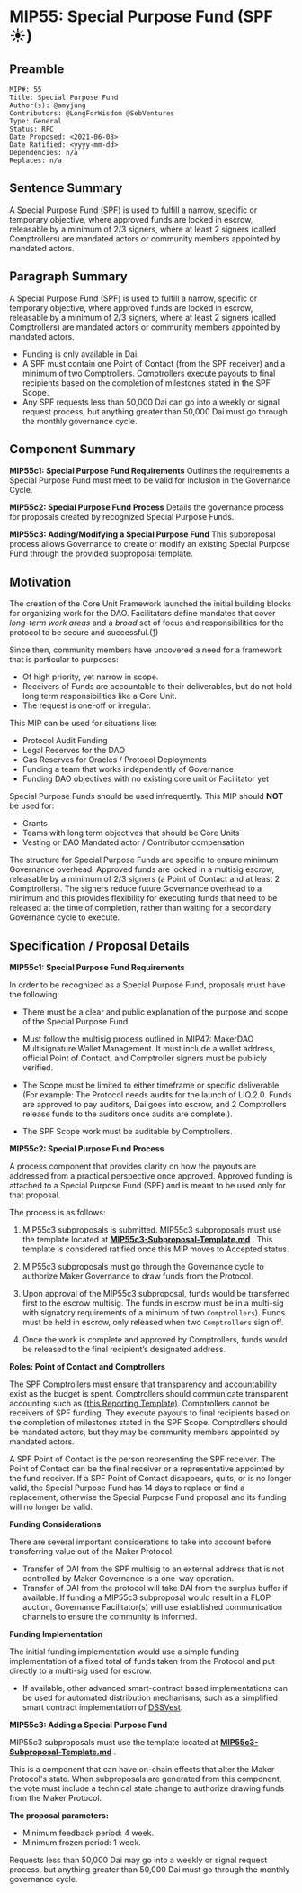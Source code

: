 # MIP55: Special Purpose Fund (SPF ☀️)

## Preamble

```
MIP#: 55
Title: Special Purpose Fund
Author(s): @amyjung
Contributors: @LongForWisdom @SebVentures
Type: General
Status: RFC
Date Proposed: <2021-06-08>
Date Ratified: <yyyy-mm-dd>
Dependencies: n/a
Replaces: n/a
```

## Sentence Summary

A Special Purpose Fund (SPF) is used to fulfill a narrow, specific or temporary objective, where approved funds are locked in escrow, releasable by a minimum of 2/3 signers, where at least 2 signers (called Comptrollers) are mandated actors or community members appointed by mandated actors.

## Paragraph Summary

A Special Purpose Fund (SPF) is used to fulfill a narrow, specific or temporary objective, where approved funds are locked in escrow, releasable by a minimum of 2/3 signers, where at least 2 signers (called Comptrollers) are mandated actors or community members appointed by mandated actors.

* Funding is only available in Dai.
* A SPF must contain one Point of Contact (from the SPF receiver) and a minimum of two Comptrollers. Comptrollers execute payouts to final recipients based on the completion of milestones stated in the SPF Scope.
* Any SPF requests less than 50,000 Dai can go into a weekly or signal request process, but anything greater than 50,000 Dai must go through the monthly governance cycle.

## Component Summary

**MIP55c1: Special Purpose Fund Requirements**
Outlines the requirements a Special Purpose Fund must meet to be valid for inclusion in the Governance Cycle.

**MIP55c2: Special Purpose Fund Process**
Details the governance process for proposals created by recognized Special Purpose Funds.

**MIP55c3: Adding/Modifying a Special Purpose Fund**
This subproposal process allows Governance to create or modify an existing Special Purpose Fund through the provided subproposal template.

## Motivation

The creation of the Core Unit Framework launched the initial building blocks for organizing work for the DAO. Facilitators define mandates that cover *long-term work areas* and a *broad* set of focus and responsibilities for the protocol to be secure and successful.([1](https://forum.makerdao.com/t/mip39-core-unit-framework/6096))

Since then, community members have uncovered a need for a framework that is particular to purposes:

* Of high priority, yet narrow in scope.
* Receivers of Funds are accountable to their deliverables, but do not hold long term responsibilities like a Core Unit.
* The request is one-off or irregular.

This MIP can be used for situations like:

* Protocol Audit Funding
* Legal Reserves for the DAO
* Gas Reserves for Oracles / Protocol Deployments
* Funding a team that works independently of Governance
* Funding DAO objectives with no existing core unit or Facilitator yet

Special Purpose Funds should be used infrequently. This MIP should **NOT** be used for:

* Grants
* Teams with long term objectives that should be Core Units
* Vesting or DAO Mandated actor / Contributor compensation

The structure for Special Purpose Funds are specific to ensure minimum Governance overhead. Approved funds are locked in a multisig escrow, releasable by a minimum of 2/3 signers (a Point of Contact and at least 2 Comptrollers). The signers reduce future Governance overhead to a minimum and this provides flexibility for executing funds that need to be released at the time of completion, rather than waiting for a secondary Governance cycle to execute.

## Specification / Proposal Details

**MIP55c1: Special Purpose Fund Requirements**

In order to be recognized as a Special Purpose Fund, proposals must have the following:

* There must be a clear and public explanation of the purpose and scope of the Special Purpose Fund.

* Must follow the multisig process outlined in MIP47: MakerDAO Multisignature Wallet Management. It must include a wallet address, official Point of Contact, and Comptroller signers must be publicly verified.

* The Scope must be limited to either timeframe or specific deliverable (For example: The Protocol needs audits for the launch of LIQ.2.0. Funds are approved to pay auditors, Dai goes into escrow, and 2 Comptrollers release funds to the auditors once audits are complete.).

* The SPF Scope work must be auditable by Comptrollers.

**MIP55c2: Special Purpose Fund Process**

A process component that provides clarity on how the payouts are addressed from a practical perspective once approved. Approved funding is attached to a Special Purpose Fund (SPF) and is meant to be used only for that proposal.

The process is as follows:

1. MIP55c3 subproposals is submitted. MIP55c3 subproposals must use the template located at **[MIP55c3-Subproposal-Template.md](link)** . This template is considered ratified once this MIP moves to Accepted status.

2. MIP55c3 subproposals must go through the Governance cycle to authorize Maker Governance to draw funds from the Protocol.

3. Upon approval of the MIP55c3 subproposal, funds would be transferred first to the escrow multisig. The funds in escrow must be in a multi-sig with signatory requirements of a minimum of two `Comptrollers`). Funds must be held in escrow, only released when two `Comptrollers` sign off.

4. Once the work is complete and approved by Comptrollers, funds would be released to the final recipient’s designated address.

**Roles: Point of Contact and Comptrollers**

The SPF Comptrollers must ensure that transparency and accountability exist as the budget is spent. Comptrollers should communicate transparent accounting such as [(this Reporting Template)](https://docs.google.com/spreadsheets/d/1Bxb0f4K4db8bZzZSQ4NiOHLNv0cFVNeYTm77HoIlpMk/edit?usp=sharing). Comptrollers cannot be receivers of SPF funding. They execute payouts to final recipients based on the completion of milestones stated in the SPF Scope. Comptrollers should be mandated actors, but they may be community members appointed by mandated actors.

A SPF Point of Contact is the person representing the SPF receiver. The Point of Contact can be the final receiver or a representative appointed by the fund receiver. If a SPF Point of Contact disappears, quits, or is no longer valid, the Special Purpose Fund has 14 days to replace or find a replacement, otherwise the Special Purpose Fund proposal and its funding will no longer be valid.

**Funding Considerations**

There are several important considerations to take into account before transferring value out of the Maker Protocol.

* Transfer of DAI from the SPF multisig to an external address that is not controlled by Maker Governance is a one-way operation.
* Transfer of DAI from the protocol will take DAI from the surplus buffer if available. If funding a MIP55c3 subproposal would result in a FLOP auction, Governance Facilitator(s) will use established communication channels to ensure the community is informed.

**Funding Implementation**

The initial funding implementation would use a simple funding implementation of a fixed total of funds taken from the Protocol and put directly to a multi-sig used for escrow.

* If available, other advanced smart-contract based implementations can be used for automated distribution mechanisms, such as a simplified smart contract implementation of [DSSVest](https://forum.makerdao.com/t/mip-54-dssvest/8025).

**MIP55c3: Adding a Special Purpose Fund**

MIP55c3 subproposals must use the template located at **[MIP55c3-Subproposal-Template.md](link)** .

This is a component that can have on-chain effects that alter the Maker Protocol's state. When subproposals are generated from this component, the vote must include a technical state change to authorize drawing funds from the Maker Protocol.

**The proposal parameters:**

* Minimum feedback period: 4 week.
* Minimum frozen period: 1 week.

Requests less than 50,000 Dai may go into a weekly or signal request process, but anything greater than 50,000 Dai must go through the monthly governance cycle.

